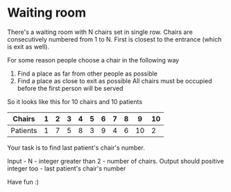 # Waiting room

There's a waiting room with N chairs set in single row. Chairs are consecutively numbered from 1 to N. First is closest
to the entrance (which is exit as well).

For some reason people choose a chair in the following way

1. Find a place as far from other people as possible
2. Find a place as close to exit as possible
   All chairs must be occupied before the first person will be served

So it looks like this for 10 chairs and 10 patients

 Chairs   | 1 | 2 | 3 | 4 | 5 | 6 | 7 | 8 | 9  | 10 
----------|---|---|---|---|---|---|---|---|----|---- 
 Patients | 1 | 7 | 5 | 8 | 3 | 9 | 4 | 6 | 10 | 2  

Your task is to find last patient's chair's number.

Input - N - integer greater than 2 - number of chairs. Output should positive integer too - last patient's chair's
number

Have fun :)
